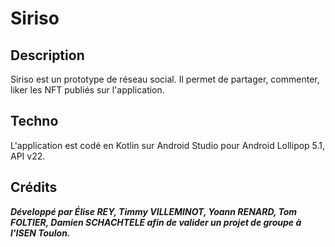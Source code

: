# Siriso

## Description
Siriso est un prototype de réseau social. Il permet de partager, commenter, liker les NFT publiés sur l'application.

## Techno
L'application est codé en Kotlin sur Android Studio pour Android Lollipop 5.1, API v22.

## Crédits
***Développé par Élise REY, Timmy VILLEMINOT, Yoann RENARD, Tom FOLTIER, Damien SCHACHTELE afin de valider un projet de groupe à l'ISEN Toulon.***
